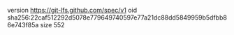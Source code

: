 version https://git-lfs.github.com/spec/v1
oid sha256:22caf512292d5078e779649740597e77a21dc88dd5849959b5dfbb86e743f85a
size 552
